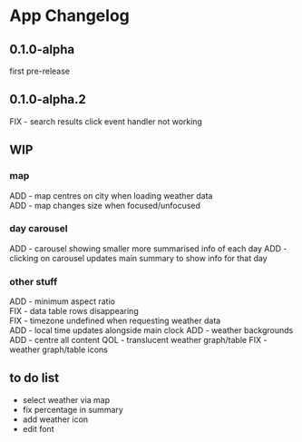 # App Changelog

## 0.1.0-alpha
first pre-release

## 0.1.0-alpha.2
FIX - search results click event handler not working

## WIP
### map
ADD - map centres on city when loading weather data </br>
ADD - map changes size when focused/unfocused </br>
### day carousel
ADD - carousel showing smaller more summarised info of each day
ADD - clicking on carousel updates main summary to show info for that day
### other stuff
ADD - minimum aspect ratio </br>
FIX - data table rows disappearing</br>
FIX - timezone undefined when requesting weather data </br>
ADD - local time updates alongside main clock
ADD - weather backgrounds 
ADD - centre all content
QOL - translucent weather graph/table
FIX - weather graph/table icons

## to do list
- select weather via map </br>
- fix percentage in summary </br>
- add weather icon </br>
- edit font </br>
